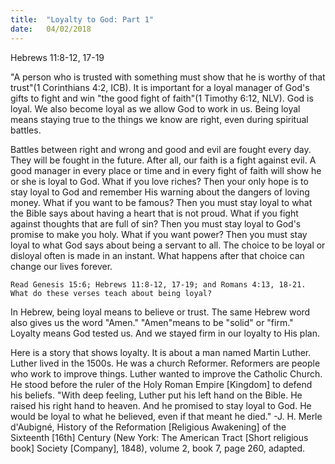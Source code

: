 ```yaml
---
title:  "Loyalty to God: Part 1"
date:   04/02/2018
---
```


Hebrews 11:8-12, 17-19

"A person who is trusted with something must show that he is worthy of that trust"(1 Corinthians 4:2, ICB). It is important for a loyal manager of God's gifts to fight and win "the good fight of faith"(1 Timothy 6:12, NLV). God is loyal. We also become loyal as we allow God to work in us. Being loyal means staying true to the things we know are right, even during spiritual battles. 

Battles between right and wrong and good and evil are fought every day. They will be fought in the future. After all, our faith is a fight against evil. A good manager in every place or time and in every fight of faith will show he or she is loyal to God. What if you love riches? Then your only hope is to stay loyal to God and remember His warning about the dangers of loving money. What if you want to be famous? Then you must stay loyal to what the Bible says about having a heart that is not proud. What if you fight against thoughts that are full of sin? Then you must stay loyal to God's promise to make you holy. What if you want power? Then you must stay loyal to what God says about being a servant to all. The choice to be loyal or disloyal often is made in an instant. What happens after that choice can change our lives forever. 

`Read Genesis 15:6; Hebrews 11:8-12, 17-19; and Romans 4:13, 18-21. What do these verses teach about being loyal?`

In Hebrew, being loyal means to believe or trust. The same Hebrew word also gives us the word "Amen." "Amen"means to be "solid" or "firm." Loyalty means God tested us. And we stayed firm in our loyalty to His plan. 

Here is a story that shows loyalty. It is about a man named Martin Luther. Luther lived in the 1500s. He was a church Reformer. Reformers are people who work to improve things. Luther wanted to improve the Catholic Church. He stood before the ruler of the Holy Roman Empire [Kingdom] to defend his beliefs. "With deep feeling, Luther put his left hand on the Bible. He raised his right hand to heaven. And he promised to stay loyal to God. He would be loyal to what he believed, even if that meant he died." -J. H. Merle d'Aubigné, History of the Reformation [Religious Awakening] of the Sixteenth [16th] Century (New York: The American Tract [Short religious book] Society [Company], 1848), volume 2, book 7, page 260, adapted.  